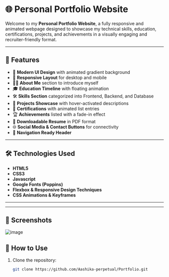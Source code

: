 # 🌐 Personal Portfolio Website

Welcome to my **Personal Portfolio Website**, a fully responsive and animated webpage designed to showcase my technical skills, education, certifications, projects, and achievements in a visually engaging and recruiter-friendly format.

---

## 🚀 Features

- 🎨 **Modern UI Design** with animated gradient background  
- 📱 **Responsive Layout** for desktop and mobile  
- 🧑‍💻 **About Me** section to introduce myself  
- 🎓 **Education Timeline** with floating animation  
- 🛠️ **Skills Section** categorized into Frontend, Backend, and Database  
- 💼 **Projects Showcase** with hover-activated descriptions  
- 📜 **Certifications** with animated list entries  
- 🏆 **Achievements** listed with a fade-in effect  
- 📄 **Downloadable Resume** in PDF format  
- 🌐 **Social Media & Contact Buttons** for connectivity  
- 🧭 **Navigation Ready Header**

---

## 🛠️ Technologies Used

- **HTML5**
- **CSS3**
- **Javascript**
- **Google Fonts (Poppins)**
- **Flexbox & Responsive Design Techniques**
- **CSS Animations & Keyframes**

---

---

## 📸 Screenshots

![image](https://github.com/user-attachments/assets/ce108404-6690-4301-b687-951f3f19ea29)

## 📄 How to Use

1. Clone the repository:
   ```bash
   git clone https://github.com/Aashika-perpetual/Portfolio.git
